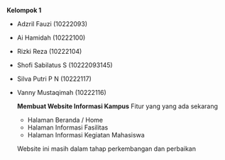 **Kelompok 1**
- Adzril Fauzi (10222093)
- Ai Hamidah (10222100)
- Rizki Reza (10222104)
- Shofi Sabilatus S (10222093145)
- Silva Putri P N (10222117)
- Vanny Mustaqimah (10222116)

  **Membuat Website Informasi Kampus**
  Fitur yang yang ada sekarang
  - Halaman Beranda / Home
  - Halaman Informasi Fasilitas
  - Halaman Informasi Kegiatan Mahasiswa
 
  Website ini masih dalam tahap perkembangan dan perbaikan
